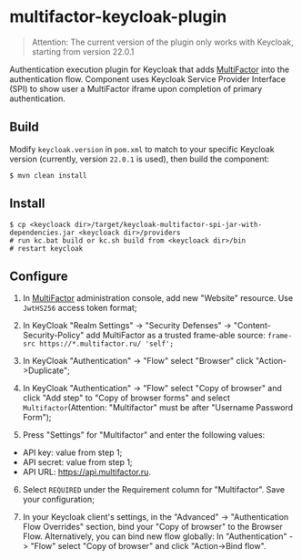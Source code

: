 # multifactor-keycloak-plugin
> Attention: The current version of the plugin only works with Keycloak, starting from version 22.0.1

Authentication execution plugin for Keycloak that adds <a href="https://multifactor.ru/" target="_blank">MultiFactor</a> into the authentication flow. Component uses Keycloak Service Provider Interface (SPI) to show user a MultiFactor iframe upon completion of primary authentication.

## Build

Modify `keycloak.version` in `pom.xml` to match to your specific Keycloak version (currently, version `22.0.1` is used), then build the component:

```
$ mvn clean install
```

## Install

```
$ cp <keycloack dir>/target/keycloak-multifactor-spi-jar-with-dependencies.jar <keycloack dir>/providers
# run kc.bat build or kc.sh build from <keycloack dir>/bin
# restart keycloak
```

## Configure

1. In <a href="https://admin.multifactor.ru/" target="_blank">MultiFactor</a> administration console, add new "Website" resource. Use `JwtHS256` access token format;

2. In KeyCloak "Realm Settings" -> "Security Defenses" -> "Content-Security-Policy" add MultiFactor as a trusted frame-able source: 
`frame-src https://*.multifactor.ru/ 'self';`

3. In KeyCloak "Authentication" -> "Flow" select "Browser" click "Action->Duplicate";

4. In KeyCloak "Authentication" -> "Flow" select "Copy of browser" and click "Add step" to "Copy of browser forms" and select `Multifactor`(Attention: "Multifactor" must be after "Username Password Form");

5. Press "Settings" for "Multifactor" and enter the following values:
  * API key: value from step 1;
  * API secret: value from step 1;
  * API URL: https://api.multifactor.ru.

6. Select `REQUIRED` under the Requirement column for "Multifactor". Save your configuration; 

7. In your Keycloak client's settings, in the "Advanced" -> "Authentication Flow Overrides" section, bind your "Copy of browser" to the Browser Flow. Alternatively, you can bind new flow globally: In "Authentication" -> "Flow" select "Copy of browser" and click "Action->Bind flow".